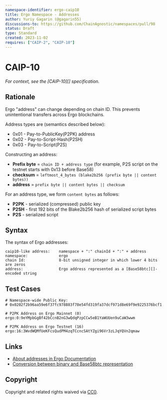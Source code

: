 ```yaml
---
namespace-identifier: ergo-caip10
title: Ergo Namespace - Addresses
author: Yuriy Gagarin (@gagarin55)
discussions-to: https://github.com/ChainAgnostic/namespaces/pull/98
status: Draft
type: Standard
created: 2023-11-02
requires: ["CAIP-2", "CAIP-10"]
---
```


# CAIP-10

*For context, see the [CAIP-10][] specification.*

## Rationale

Ergo "address" can change depending on chain ID. This prevents unintentional
transfers across Ergo blockchains.

Address types are (semantics described below):

* 0x01 - Pay-to-PublicKey(P2PK) address
* 0x02 - Pay-to-Script-Hash(P2SH)
* 0x03 - Pay-to-Script(P2S)

Constructing an address:

- **Prefix byte** = `chain ID + address type`
(for example, P2S script on the testnet starts with 0x13 before Base58)
- **checksum** = `leftmost_4_bytes (blake2b256 (prefix byte || content bytes))`
- **address** = `prefix byte || content bytes || checksum`

For an address type, we form `content bytes` as follows:

- **P2PK** - serialized (compressed) public key
- **P2SH** - first 192 bits of the Blake2b256 hash of serialized script bytes
- **P2S** - serialized script

## Syntax

The syntax of Ergo addresses:

```
caip10-like address:    namespace + ":" chainId + ":" + address
namespace:              ergo
chain Id:               8-bit unsigned integer in which lower 4 bits are zeros 
address:                Ergo address represented as a [Base58btc][]-encoded string
```



## Test Cases

```
# Namespace-wide Public Key:
# 0x0202f2b96aa59e6f37fc978883f78e54fd319fa37dcf971d8e69f9e9225376bcf1

# P2PK Address on Ergo Mainnet (0)
ergo:0:9eYMpbGgBf42bCcnB2nG3wQdqPzpCCw5eB1YaWUUen9uCaW3wwm

# P2PK Address on Ergo Testnet (16)
ergo:16:3WvdWQMfUeKFcsQudPM4zqTCcncSAtYZgi96Vr3zLJqYQVn2qmaw
```

## Links

- [About addresses in Ergo Documentation][address format]
- [Conversion between binary and Base58btc representation][base58btc]

[address format]: https://docs.ergoplatform.com/dev/wallet/address/address_types
[base58btc]: https://en.bitcoin.it/wiki/Base58Check_encoding#Base58_symbol_chart

## Copyright

Copyright and related rights waived via
[CC0](https://creativecommons.org/publicdomain/zero/1.0/).
